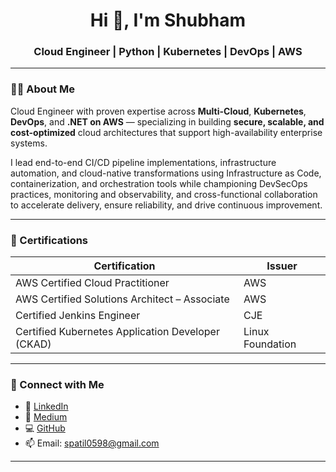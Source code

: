 <h1 align="center">Hi 👋, I'm Shubham</h1>
<h3 align="center">Cloud Engineer | Python | Kubernetes | DevOps | AWS </h3>

---

### 👨‍💻 About Me

Cloud Engineer with proven expertise across **Multi-Cloud**, **Kubernetes**, **DevOps**, and **.NET on AWS** — specializing in building **secure, scalable, and cost-optimized** cloud architectures that support high-availability enterprise systems.

I lead end-to-end CI/CD pipeline implementations, infrastructure automation, and cloud-native transformations using Infrastructure as Code, containerization, and orchestration tools while championing DevSecOps practices, monitoring and observability, and cross-functional collaboration to accelerate delivery, ensure reliability, and drive continuous improvement.

---

### 🏅 Certifications

| Certification                                     | Issuer            |
|--------------------------------------------------|-------------------|
| AWS Certified Cloud Practitioner                 | AWS               |
| AWS Certified Solutions Architect – Associate    | AWS               |
| Certified Jenkins Engineer                       | CJE               |
| Certified Kubernetes Application Developer (CKAD)| Linux Foundation  |

---

### 🔗 Connect with Me

- 💼 [LinkedIn](https://www.linkedin.com/in/shubhampatil5)
- 📝 [Medium](https://medium.com/@patilshubham0598)
- 💻 [GitHub](https://github.com/Shubhamp0598)
- 📫 Email: [spatil0598@gmail.com](mailto:spatil0598@gmail.com)

---
